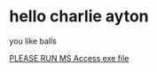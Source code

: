 <!DOCTYPE html>
<html>
<body>

<h1>hello charlie ayton</h1>
<p>you like balls</p>

<a href="colatz://">PLEASE RUN MS Access exe file</a>
</body>
</html>
